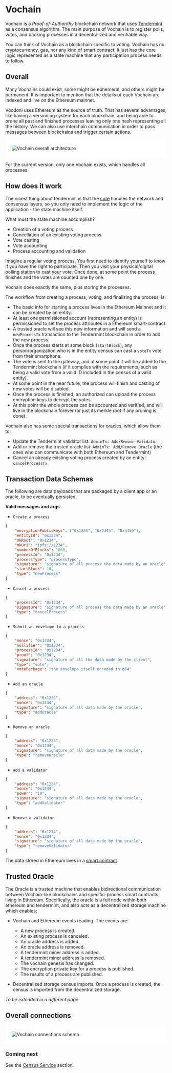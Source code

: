 # Vochain

Vochain is a *Proof-of-Authorithy* blockchain network that uses [Tendermint](https://tendermint.com/) as a consensus algorithm. The main purpose of Vochain is to register polls, votes, and backing processes in a decentralized and verifiable way.

You can think of Vochain as a blockchain specific to voting. Vochain has no cryptocurrency, gas, nor any kind of smart contract; it just has the core logic represented as a state machine that any participation process needs to follow.


## Overall

Many Vochains could exist, some might be ephemeral, and others might be permanent.
It is important to mention that the details of each Vochain are indexed and live on the Ethereum mainnet.

Vocdoni uses Ethereum as the source of truth. That has several advantages, like having a versioning system for each blockchain, and being able to prune all past and finished processes leaving only one hash representing all the history. We can also use interchain communication in order to pass messages between blockchains and trigger certain actions.

<div style="padding: 20px; background-color: white;">
	<img src="/architecture/components/vochain-overall.png" alt="Vochain overall architecture"/>
</div>

For the current version, only one Vochain exists, which handles all processes.

## How does it work

The nicest thing about tendermint is that the [core](https://docs.tendermint.com/) handles the network and consensus layers, so you only need to implement the logic of the application - the state machine itself.

What must the state machine accomplish?
- Creation of a voting process
- Cancellation of an existing voting process
- Vote casting
- Vote accounting
- Process accounting and validation

Imagine a regular voting process. You first need to identify yourself to know if you have the right to participate. Then you visit your physical/digital polling station to cast your vote. Once done, at some point the process finishes and the votes are counted one by one.

Vochain does exactly the same, plus storing the processes.

The workflow from creating a process, voting, and finalizing the process, is:
- The basic info for starting a process lives in the Ethereum Mainnet and it can be created by an entity.
- At least one permissioned account (representing an entity) is permissioned to set the process attributes in a Ethereum smart-contract.
- A trusted oracle will see this new information and will send a `newProcessTx` transaction to the Tendermint blockchain in order to add the new process.
- Once the process starts at some block (`startBlock`), any person/organization who is in the entity census can cast a `voteTx` vote from their smartphone.
- The vote is sent to the gateway, and at some point it will be added to the Tendermint blockchain (if it complies with the requirements, such as being a valid vote from a valid ID included in the census of a valid entity).
- At some point in the near future, the process will finish and casting of new votes will be disabled.
- Once the process is finished, an authorized can upload the process encryption keys to decrypt the votes.
- At this point the whole process can be accounted and verified, and will live in the blockchain forever (or just its merkle root if any pruning is done).

Vochain also has some special transactions for oracles, which allow them to:
- Update the Tendermint validator list: `AdminTx: Add/Remove Validator`
- Add or remove the trusted oracle list: `AdminTx: Add/Remove Oracle` (the ones who can communicate with both Ethereum and Tendermint)
- Cancel an already existing voting process created by an entity: `cancelProcessTx`

## Transaction Data Schemas

The following are data payloads that are packaged by a client app or an oracle, to be eventually persisted.


**Valid messages and args**

- `Create a process`
```json
{
    "encryptionPublicKeys": ["0x1234", "0x2345", "0x3456"],
    "entityId": "0x1234",
    "mkRoot": "0x1234",
    "mkUri": "ipfs://1234",
    "numberOfBlocks": 1000,
    "processId": "0x1234",
    "processType": "processType",
    "signature": "signature of all process the data made by an oracle",
    "startBlock": 10,
    "type": "newProcess"
}
```
- `Cancel a process`
```json
{
    "processId": "0x1234",
    "signature": "signature of all process the data made by an oracle",
    "type": "cancelProcess"
}
```
- `Submit an envelope to a process`
```json
{
    "nonce": "0x1234",
    "nullifier": "0x1234",
    "processId": "0x1234",
    "proof": "0x1234",
    "signature": "signature of all the data made by the client",
    "type": "vote",
    "votePackage": "the envelope itself encoded in b64"
}
```
- `Add an oracle`
```json
{
    "address": "0x1234",
    "nonce": "0x1234",
    "signature": "signature of all data made by the oracle",
    "type": "addOracle"
}
```
- `Remove an oracle`
```json
{
    "address": "0x1234",
    "nonce": "0x1234",
    "signature": "signature of all data made by the oracle",
    "type": "removeOracle"
}
```
- `Add a validator`
```json
{
    "address": "0x1234",
    "nonce": "0x1234",
    "power": "10",
    "signature": "signature of all data made by the oracle",
    "type": "addValidator"
}
```
- `Remove a validator`
```json
{
    "address": "0x1234",
    "nonce": "0x1234",
    "signature": "signature of all data made by the oracle",
    "type": "removeValidator"
}
```

The data stored in Ethereum lives in a [smart contract](/architecture/components/process?id=smart-contract)


## Trusted Oracle

The Oracle is a trusted machine that enables bidirectional communication between Vochain-like blockchains and specific-process smart contracts living in Ethereum. Specifically, the oracle is a full node within both  ethereum and tendermint, and also acts as a decentralized storage machine which enables:

- Vochain and Ethereum events reading. The events are:
    - A new process is created.
    - An existing process is canceled.
    - An oracle address is added.
    - An oracle address is removed.
    - A tendermint miner address is added.
    - A tendermint miner address is removed.
    - The vochain genesis has changed.
    - The encryption private key for a process is published.
    - The results of a process are published.

- Decentralized storage census imports. Once a process is created, the census is imported from the decentralized storage.

*To be extended in a different page*

## Overall connections

<div style="padding: 20px; background-color: white;">
	<img src="/architecture/components/vochain-conn.png" alt="Vochain connections schema"/>
</div>

### Coming next

See the [Census Service](/architecture/components/census-service) section.
